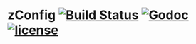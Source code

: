 # zConfig [![Build Status](https://travis-ci.org/synthesio/zconfig.svg?branch=master)](https://travis-ci.org/synthesio/zconfig) [![Godoc](http://img.shields.io/badge/godoc-reference-blue.svg?style=flat)](https://godoc.org/github.com/synthesio/zconfig) [![license](http://img.shields.io/badge/license-MIT-red.svg?style=flat)](https://raw.githubusercontent.com/synthesio/zconfig/master/LICENSE.md)

